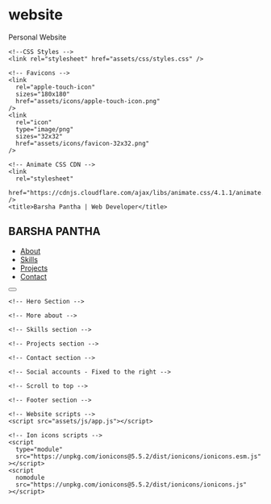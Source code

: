 # website
Personal Website

<!DOCTYPE html>
<html lang="en">
  <head>
    <meta charset="UTF-8" />
    <meta http-equiv="X-UA-Compatible" content="IE=edge" />
    <meta name="viewport" content="width=device-width, initial-scale=1.0" />

    <!--CSS Styles -->
    <link rel="stylesheet" href="assets/css/styles.css" />

    <!-- Favicons -->
    <link
      rel="apple-touch-icon"
      sizes="180x180"
      href="assets/icons/apple-touch-icon.png"
    />
    <link
      rel="icon"
      type="image/png"
      sizes="32x32"
      href="assets/icons/favicon-32x32.png"
    />

    <!-- Animate CSS CDN -->
    <link
      rel="stylesheet"
      href="https://cdnjs.cloudflare.com/ajax/libs/animate.css/4.1.1/animate.min.css"
    />
    <title>Barsha Pantha | Web Developer</title>
  </head>

  <body>
    <!-- Navbar -->
     <nav>
      <h1>BARSHA PANTHA</h1>
      <ul class="navigation">
        <li><a href="#about" class="nav-link">About</a></li>
        <li><a href="#skills" class="nav-link">Skills</a></li>
        <li><a href="#projects" class="nav-link">Projects</a></li>
        <li><a href="#contact" class="nav-link">Contact</a></li>
      </ul>
      <button class="burger-menu" id="burger-menu">
        <ion-icon class="bars" name="menu-outline"></ion-icon>
      </button>
</nav>

    <!-- Hero Section -->

    <!-- More about -->

    <!-- Skills section -->

    <!-- Projects section -->

    <!-- Contact section -->

    <!-- Social accounts - Fixed to the right -->

    <!-- Scroll to top -->

    <!-- Footer section -->

    <!-- Website scripts -->
    <script src="assets/js/app.js"></script>

    <!-- Ion icons scripts -->
    <script
      type="module"
      src="https://unpkg.com/ionicons@5.5.2/dist/ionicons/ionicons.esm.js"
    ></script>
    <script
      nomodule
      src="https://unpkg.com/ionicons@5.5.2/dist/ionicons/ionicons.js"
    ></script>
  </body>
</html>

